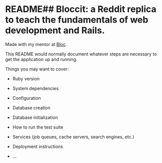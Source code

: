 # README## Bloccit: a Reddit replica to teach the fundamentals of web development and Rails.

Made with my mentor at [Bloc](http://bloc.io).



This README would normally document whatever steps are necessary to get the
application up and running.

Things you may want to cover:

* Ruby version

* System dependencies

* Configuration

* Database creation

* Database initialization

* How to run the test suite

* Services (job queues, cache servers, search engines, etc.)

* Deployment instructions

* ...

